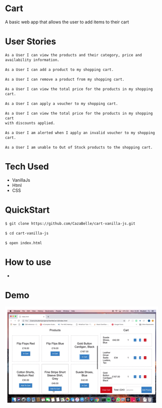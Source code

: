 # Cart
A basic web app that allows the user to add items to their cart 

# User Stories 
```
As a User I can view the products and their category, price and availability information.
 
As a User I can add a product to my shopping cart.

As a User I can remove a product from my shopping cart.

As a User I can view the total price for the products in my shopping
cart.

As a User I can apply a voucher to my shopping cart.

As a User I can view the total price for the products in my shopping cart
with discounts applied.

As a User I am alerted when I apply an invalid voucher to my shopping
cart.

As a User I am unable to Out of Stock products to the shopping cart.
```

# Tech Used 
* VanillaJs
* Html 
* CSS

# QuickStart
```
$ git clone https://github.com/CazaBelle/cart-vanilla-js.git

$ cd cart-vanilla-js 

$ open index.html
```

# How to use 
* 

# Demo 
[![Watch the video](images/demo.png)](https://youtu.be/pFW-GAft_zI)
